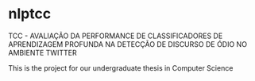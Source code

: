 # nlptcc
TCC - AVALIAÇÃO DA PERFORMANCE DE CLASSIFICADORES DE APRENDIZAGEM PROFUNDA NA DETECÇÃO DE DISCURSO DE ÓDIO NO AMBIENTE TWITTER

This is the project for our undergraduate thesis in Computer Science
